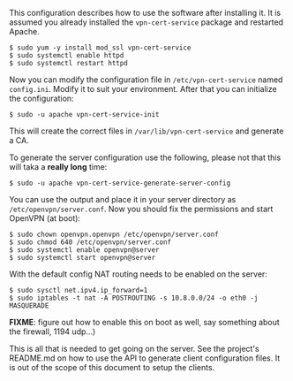 This configuration describes how to use the software after installing it. It
is assumed you already installed the `vpn-cert-service` package and restarted
Apache.

    $ sudo yum -y install mod_ssl vpn-cert-service
    $ sudo systemctl enable httpd
    $ sudo systemctl restart httpd

Now you can modify the configuration file in `/etc/vpn-cert-service` named
`config.ini`. Modify it to suit your environment. After that you can initialize 
the configuration:

    $ sudo -u apache vpn-cert-service-init

This will create the correct files in `/var/lib/vpn-cert-service` and generate 
a CA. 

To generate the server configuration use the following, please not that this
will taka a **really long** time:

    $ sudo -u apache vpn-cert-service-generate-server-config

You can use the output and place it in your server directory as 
`/etc/openvpn/server.conf`. Now you should fix the permissions and start 
OpenVPN (at boot):

    $ sudo chown openvpn.openvpn /etc/openvpn/server.conf
    $ sudo chmod 640 /etc/openvpn/server.conf
    $ sudo systemctl enable openvpn@server
    $ sudo systemctl start openvpn@server

With the default config NAT routing needs to be enabled on the server:

    $ sudo sysctl net.ipv4.ip_forward=1
    $ sudo iptables -t nat -A POSTROUTING -s 10.8.0.0/24 -o eth0 -j MASQUERADE

**FIXME**: figure out how to enable this on boot as well, say something about
the firewall, 1194 udp...)

This is all that is needed to get going on the server. See the project's 
README.md on how to use the API to generate client configuration files. It is
out of the scope of this document to setup the clients.
